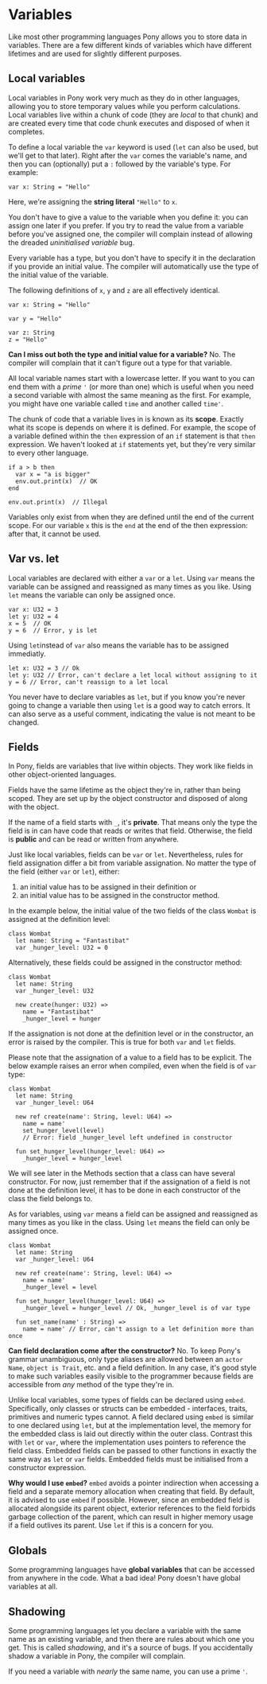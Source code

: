 # Variables

Like most other programming languages Pony allows you to store data in variables. There are a few different kinds of variables which have different lifetimes and are used for slightly different purposes.

## Local variables

Local variables in Pony work very much as they do in other languages, allowing you to store temporary values while you perform calculations. Local variables live within a chunk of code (they are _local_ to that chunk) and are created every time that code chunk executes and disposed of when it completes.

To define a local variable the `var` keyword is used (`let` can also be used, but we'll get to that later). Right after the `var` comes the variable's name, and then you can (optionally) put a `:` followed by the variable's type. For example:

```pony
var x: String = "Hello"
```

Here, we're assigning the __string literal__ `"Hello"` to `x`.

You don't have to give a value to the variable when you define it: you can assign one later if you prefer. If you try to read the value from a variable before you've assigned one, the compiler will complain instead of allowing the dreaded _uninitialised variable_ bug.

Every variable has a type, but you don't have to specify it in the declaration if you provide an initial value. The compiler will automatically use the type of the initial value of the variable.

The following definitions of `x`, `y` and `z` are all effectively identical.

```pony
var x: String = "Hello"

var y = "Hello"

var z: String
z = "Hello"
```

__Can I miss out both the type and initial value for a variable?__ No. The compiler will complain that it can't figure out a type for that variable.

All local variable names start with a lowercase letter. If you want to you can end them with a _prime_ `'` (or more than one) which is useful when you need a second variable with almost the same meaning as the first. For example, you might have one variable called `time` and another called `time'`.

The chunk of code that a variable lives in is known as its __scope__. Exactly what its scope is depends on where it is defined. For example, the scope of a variable defined within the `then` expression of an `if` statement is that `then` expression. We haven't looked at `if` statements yet, but they're very similar to every other language.

```pony
if a > b then
  var x = "a is bigger"
  env.out.print(x)  // OK
end

env.out.print(x)  // Illegal
```

Variables only exist from when they are defined until the end of the current scope. For our variable `x` this is the `end` at the end of the then expression: after that, it cannot be used.

## Var vs. let

Local variables are declared with either a `var` or a `let`. Using `var` means the variable can be assigned and reassigned as many times as you like. Using `let` means the variable can only be assigned once.

```pony
var x: U32 = 3
let y: U32 = 4
x = 5  // OK
y = 6  // Error, y is let
```

Using `let`instead of `var` also means the variable has to be assigned immediatly. 

```pony
let x: U32 = 3 // Ok 
let y: U32 // Error, can't declare a let local without assigning to it
y = 6 // Error, can't reassign to a let local
```

You never have to declare variables as `let`, but if you know you're never going to change a variable then using `let` is a good way to catch errors. It can also serve as a useful comment, indicating the value is not meant to be changed.

## Fields

In Pony, fields are variables that live within objects. They work like fields in other object-oriented languages.

Fields have the same lifetime as the object they're in, rather than being scoped. They are set up by the object constructor and disposed of along with the object.

If the name of a field starts with `_`, it's __private__. That means only the type the field is in can have code that reads or writes that field. Otherwise, the field is __public__ and can be read or written from anywhere.

Just like local variables, fields can be `var` or `let`. Nevertheless, rules for field assignation differ a bit from variable assignation. No matter the type of the field (either `var` or `let`), either:
1. an initial value has to be assigned in their definition or 
2. an initial value has to be assigned in the constructor method.

In the example below, the initial value of the two fields of the class `Wombat` is assigned at the definition level:
```pony
class Wombat
  let name: String = "Fantastibat"
  var _hunger_level: U32 = 0
```
Alternatively, these fields could be assigned in the constructor method:

```pony
class Wombat
  let name: String
  var _hunger_level: U32
  
  new create(hunger: U32) =>
    name = "Fantastibat"
    _hunger_level = hunger
```
If the assignation is not done at the definition level or in the constructor, an error is raised by the compiler. This is true for both `var` and `let` fields. 

Please note that the assignation of a value to a field has to be explicit. The below example raises an error when compiled, even when the field is of `var` type:
```pony
class Wombat
  let name: String
  var _hunger_level: U64

  new ref create(name': String, level: U64) =>
    name = name'
    set_hunger_level(level)
    // Error: field _hunger_level left undefined in constructor
  
  fun set_hunger_level(hunger_level: U64) =>
    _hunger_level = hunger_level
```
We will see later in the Methods section that a class can have several constructor. For now, just remember that if the assignation of a field is not done at the definition level, it has to be done in each constructor of the class the field belongs to.

As for variables, using `var` means a field can be assigned and reassigned as many times as you like in the class. Using `let` means the field can only be assigned once.

```pony
class Wombat
  let name: String
  var _hunger_level: U64

  new ref create(name': String, level: U64) =>
    name = name'
    _hunger_level = level

  fun set_hunger_level(hunger_level: U64) =>
    _hunger_level = hunger_level // Ok, _hunger_level is of var type

  fun set_name(name' : String) =>
    name = name' // Error, can't assign to a let definition more than once
```

__Can field declaration come after the constructor?__ No. To keep Pony's grammar unambiguous, only type aliases are allowed between an `actor Name`, `object is Trait`, etc. and a field definition. In any case, it's good style to make such variables easily visible to the programmer because fields are accessible from _any_ method of the type they're in.

Unlike local variables, some types of fields can be declared using `embed`. Specifically, only classes or structs can be embedded - interfaces, traits, primitives and numeric types cannot. A field declared using `embed` is similar to one declared using `let`, but at the implementation level, the memory for the embedded class is laid out directly within the outer class. Contrast this with `let` or `var`, where the implementation uses pointers to reference the field class. Embedded fields can be passed to other functions in exactly the same way as `let` or `var` fields. Embedded fields must be initialised from a constructor expression.

__Why would I use `embed`?__ `embed` avoids a pointer indirection when accessing a field and a separate memory allocation when creating that field. By default, it is advised to use `embed` if possible. However, since an embedded field is allocated alongside its parent object, exterior references to the field forbids garbage collection of the parent, which can result in higher memory usage if a field outlives its parent. Use `let` if this is a concern for you.

## Globals

Some programming languages have __global variables__ that can be accessed from anywhere in the code. What a bad idea! Pony doesn't have global variables at all.

## Shadowing

Some programming languages let you declare a variable with the same name as an existing variable, and then there are rules about which one you get. This is called _shadowing_, and it's a source of bugs. If you accidentally shadow a variable in Pony, the compiler will complain.

If you need a variable with _nearly_ the same name, you can use a prime `'`.
